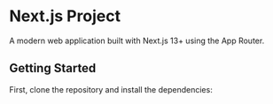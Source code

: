 # Next.js Project

A modern web application built with Next.js 13+ using the App Router.

## Getting Started

First, clone the repository and install the dependencies: 